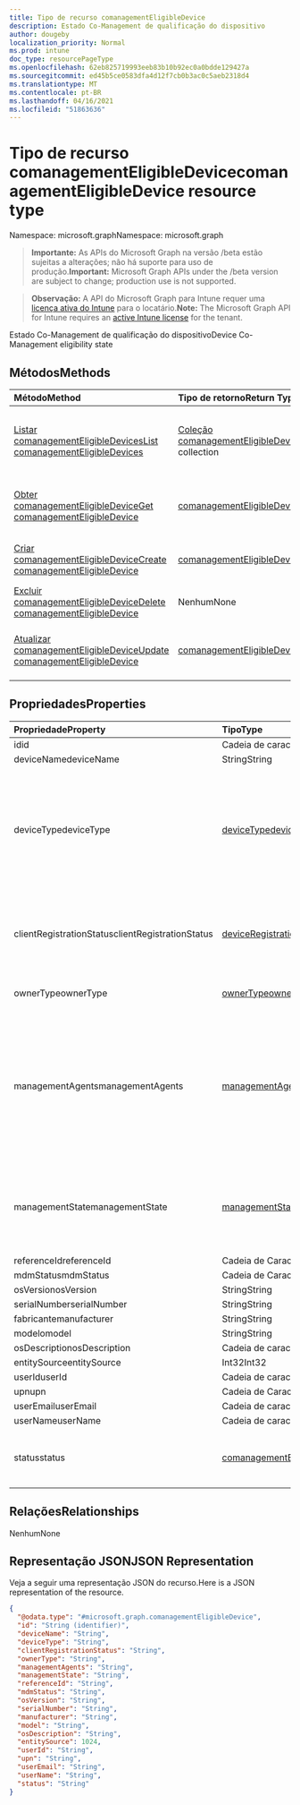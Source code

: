 ```yaml
---
title: Tipo de recurso comanagementEligibleDevice
description: Estado Co-Management de qualificação do dispositivo
author: dougeby
localization_priority: Normal
ms.prod: intune
doc_type: resourcePageType
ms.openlocfilehash: 62eb825719993eeb83b10b92ec0a0bdde129427a
ms.sourcegitcommit: ed45b5ce0583dfa4d12f7cb0b3ac0c5aeb2318d4
ms.translationtype: MT
ms.contentlocale: pt-BR
ms.lasthandoff: 04/16/2021
ms.locfileid: "51863636"
---
```

# <a name="comanagementeligibledevice-resource-type"></a><span data-ttu-id="6c2b0-103">Tipo de recurso comanagementEligibleDevice</span><span class="sxs-lookup"><span data-stu-id="6c2b0-103">comanagementEligibleDevice resource type</span></span>

<span data-ttu-id="6c2b0-104">Namespace: microsoft.graph</span><span class="sxs-lookup"><span data-stu-id="6c2b0-104">Namespace: microsoft.graph</span></span>

> <span data-ttu-id="6c2b0-105">**Importante:** As APIs do Microsoft Graph na versão /beta estão sujeitas a alterações; não há suporte para uso de produção.</span><span class="sxs-lookup"><span data-stu-id="6c2b0-105">**Important:** Microsoft Graph APIs under the /beta version are subject to change; production use is not supported.</span></span>

> <span data-ttu-id="6c2b0-106">**Observação:** A API do Microsoft Graph para Intune requer uma [licença ativa do Intune](https://go.microsoft.com/fwlink/?linkid=839381) para o locatário.</span><span class="sxs-lookup"><span data-stu-id="6c2b0-106">**Note:** The Microsoft Graph API for Intune requires an [active Intune license](https://go.microsoft.com/fwlink/?linkid=839381) for the tenant.</span></span>

<span data-ttu-id="6c2b0-107">Estado Co-Management de qualificação do dispositivo</span><span class="sxs-lookup"><span data-stu-id="6c2b0-107">Device Co-Management eligibility state</span></span>

## <a name="methods"></a><span data-ttu-id="6c2b0-108">Métodos</span><span class="sxs-lookup"><span data-stu-id="6c2b0-108">Methods</span></span>
|<span data-ttu-id="6c2b0-109">Método</span><span class="sxs-lookup"><span data-stu-id="6c2b0-109">Method</span></span>|<span data-ttu-id="6c2b0-110">Tipo de retorno</span><span class="sxs-lookup"><span data-stu-id="6c2b0-110">Return Type</span></span>|<span data-ttu-id="6c2b0-111">Descrição</span><span class="sxs-lookup"><span data-stu-id="6c2b0-111">Description</span></span>|
|:---|:---|:---|
|[<span data-ttu-id="6c2b0-112">Listar comanagementEligibleDevices</span><span class="sxs-lookup"><span data-stu-id="6c2b0-112">List comanagementEligibleDevices</span></span>](../api/intune-devices-comanagementeligibledevice-list.md)|<span data-ttu-id="6c2b0-113">[Coleção comanagementEligibleDevice](../resources/intune-devices-comanagementeligibledevice.md)</span><span class="sxs-lookup"><span data-stu-id="6c2b0-113">[comanagementEligibleDevice](../resources/intune-devices-comanagementeligibledevice.md) collection</span></span>|<span data-ttu-id="6c2b0-114">Listar propriedades e relações dos [objetos comanagementEligibleDevice.](../resources/intune-devices-comanagementeligibledevice.md)</span><span class="sxs-lookup"><span data-stu-id="6c2b0-114">List properties and relationships of the [comanagementEligibleDevice](../resources/intune-devices-comanagementeligibledevice.md) objects.</span></span>|
|[<span data-ttu-id="6c2b0-115">Obter comanagementEligibleDevice</span><span class="sxs-lookup"><span data-stu-id="6c2b0-115">Get comanagementEligibleDevice</span></span>](../api/intune-devices-comanagementeligibledevice-get.md)|[<span data-ttu-id="6c2b0-116">comanagementEligibleDevice</span><span class="sxs-lookup"><span data-stu-id="6c2b0-116">comanagementEligibleDevice</span></span>](../resources/intune-devices-comanagementeligibledevice.md)|<span data-ttu-id="6c2b0-117">Leia propriedades e relações do [objeto comanagementEligibleDevice.](../resources/intune-devices-comanagementeligibledevice.md)</span><span class="sxs-lookup"><span data-stu-id="6c2b0-117">Read properties and relationships of the [comanagementEligibleDevice](../resources/intune-devices-comanagementeligibledevice.md) object.</span></span>|
|[<span data-ttu-id="6c2b0-118">Criar comanagementEligibleDevice</span><span class="sxs-lookup"><span data-stu-id="6c2b0-118">Create comanagementEligibleDevice</span></span>](../api/intune-devices-comanagementeligibledevice-create.md)|[<span data-ttu-id="6c2b0-119">comanagementEligibleDevice</span><span class="sxs-lookup"><span data-stu-id="6c2b0-119">comanagementEligibleDevice</span></span>](../resources/intune-devices-comanagementeligibledevice.md)|<span data-ttu-id="6c2b0-120">Crie um [novo objeto comanagementEligibleDevice.](../resources/intune-devices-comanagementeligibledevice.md)</span><span class="sxs-lookup"><span data-stu-id="6c2b0-120">Create a new [comanagementEligibleDevice](../resources/intune-devices-comanagementeligibledevice.md) object.</span></span>|
|[<span data-ttu-id="6c2b0-121">Excluir comanagementEligibleDevice</span><span class="sxs-lookup"><span data-stu-id="6c2b0-121">Delete comanagementEligibleDevice</span></span>](../api/intune-devices-comanagementeligibledevice-delete.md)|<span data-ttu-id="6c2b0-122">Nenhum</span><span class="sxs-lookup"><span data-stu-id="6c2b0-122">None</span></span>|<span data-ttu-id="6c2b0-123">Exclui um [comanagementEligibleDevice](../resources/intune-devices-comanagementeligibledevice.md).</span><span class="sxs-lookup"><span data-stu-id="6c2b0-123">Deletes a [comanagementEligibleDevice](../resources/intune-devices-comanagementeligibledevice.md).</span></span>|
|[<span data-ttu-id="6c2b0-124">Atualizar comanagementEligibleDevice</span><span class="sxs-lookup"><span data-stu-id="6c2b0-124">Update comanagementEligibleDevice</span></span>](../api/intune-devices-comanagementeligibledevice-update.md)|[<span data-ttu-id="6c2b0-125">comanagementEligibleDevice</span><span class="sxs-lookup"><span data-stu-id="6c2b0-125">comanagementEligibleDevice</span></span>](../resources/intune-devices-comanagementeligibledevice.md)|<span data-ttu-id="6c2b0-126">Atualize as propriedades de [um objeto comanagementEligibleDevice.](../resources/intune-devices-comanagementeligibledevice.md)</span><span class="sxs-lookup"><span data-stu-id="6c2b0-126">Update the properties of a [comanagementEligibleDevice](../resources/intune-devices-comanagementeligibledevice.md) object.</span></span>|

## <a name="properties"></a><span data-ttu-id="6c2b0-127">Propriedades</span><span class="sxs-lookup"><span data-stu-id="6c2b0-127">Properties</span></span>
|<span data-ttu-id="6c2b0-128">Propriedade</span><span class="sxs-lookup"><span data-stu-id="6c2b0-128">Property</span></span>|<span data-ttu-id="6c2b0-129">Tipo</span><span class="sxs-lookup"><span data-stu-id="6c2b0-129">Type</span></span>|<span data-ttu-id="6c2b0-130">Descrição</span><span class="sxs-lookup"><span data-stu-id="6c2b0-130">Description</span></span>|
|:---|:---|:---|
|<span data-ttu-id="6c2b0-131">id</span><span class="sxs-lookup"><span data-stu-id="6c2b0-131">id</span></span>|<span data-ttu-id="6c2b0-132">Cadeia de caracteres</span><span class="sxs-lookup"><span data-stu-id="6c2b0-132">String</span></span>|<span data-ttu-id="6c2b0-133">ID exclusiva do dispositivo</span><span class="sxs-lookup"><span data-stu-id="6c2b0-133">Unique Id for the device</span></span>|
|<span data-ttu-id="6c2b0-134">deviceName</span><span class="sxs-lookup"><span data-stu-id="6c2b0-134">deviceName</span></span>|<span data-ttu-id="6c2b0-135">String</span><span class="sxs-lookup"><span data-stu-id="6c2b0-135">String</span></span>|<span data-ttu-id="6c2b0-136">DeviceName</span><span class="sxs-lookup"><span data-stu-id="6c2b0-136">DeviceName</span></span>|
|<span data-ttu-id="6c2b0-137">deviceType</span><span class="sxs-lookup"><span data-stu-id="6c2b0-137">deviceType</span></span>|[<span data-ttu-id="6c2b0-138">deviceType</span><span class="sxs-lookup"><span data-stu-id="6c2b0-138">deviceType</span></span>](../resources/intune-shared-devicetype.md)|<span data-ttu-id="6c2b0-139">DeviceType.</span><span class="sxs-lookup"><span data-stu-id="6c2b0-139">DeviceType.</span></span> <span data-ttu-id="6c2b0-140">Os valores possíveis são: `desktop` , , , , , , , , `windowsRT` `winMO6` `nokia` `windowsPhone` `mac` `winCE` `winEmbedded` `iPhone` `iPad` `iPod` `android` `iSocConsumer` `unix` , `macMDM` `holoLens` `surfaceHub` `androidForWork` `androidEnterprise` `windows10x` `androidnGMS` `linux` `blackberry` `palm` `unknown` `cloudPC`</span><span class="sxs-lookup"><span data-stu-id="6c2b0-140">Possible values are: `desktop`, `windowsRT`, `winMO6`, `nokia`, `windowsPhone`, `mac`, `winCE`, `winEmbedded`, `iPhone`, `iPad`, `iPod`, `android`, `iSocConsumer`, `unix`, `macMDM`, `holoLens`, `surfaceHub`, `androidForWork`, `androidEnterprise`, `windows10x`, `androidnGMS`, `linux`, `blackberry`, `palm`, `unknown`, `cloudPC`.</span></span>|
|<span data-ttu-id="6c2b0-141">clientRegistrationStatus</span><span class="sxs-lookup"><span data-stu-id="6c2b0-141">clientRegistrationStatus</span></span>|[<span data-ttu-id="6c2b0-142">deviceRegistrationState</span><span class="sxs-lookup"><span data-stu-id="6c2b0-142">deviceRegistrationState</span></span>](../resources/intune-devices-deviceregistrationstate.md)|<span data-ttu-id="6c2b0-143">ClientRegistrationStatus.</span><span class="sxs-lookup"><span data-stu-id="6c2b0-143">ClientRegistrationStatus.</span></span> <span data-ttu-id="6c2b0-144">Os valores possíveis são: `notRegistered`, `registered`, `revoked`, `keyConflict`, `approvalPending`, `certificateReset`, `notRegisteredPendingEnrollment`, `unknown`.</span><span class="sxs-lookup"><span data-stu-id="6c2b0-144">Possible values are: `notRegistered`, `registered`, `revoked`, `keyConflict`, `approvalPending`, `certificateReset`, `notRegisteredPendingEnrollment`, `unknown`.</span></span>|
|<span data-ttu-id="6c2b0-145">ownerType</span><span class="sxs-lookup"><span data-stu-id="6c2b0-145">ownerType</span></span>|[<span data-ttu-id="6c2b0-146">ownerType</span><span class="sxs-lookup"><span data-stu-id="6c2b0-146">ownerType</span></span>](../resources/intune-shared-ownertype.md)|<span data-ttu-id="6c2b0-147">OwnerType.</span><span class="sxs-lookup"><span data-stu-id="6c2b0-147">OwnerType.</span></span> <span data-ttu-id="6c2b0-148">Os valores possíveis são: `unknown`, `company`, `personal`.</span><span class="sxs-lookup"><span data-stu-id="6c2b0-148">Possible values are: `unknown`, `company`, `personal`.</span></span>|
|<span data-ttu-id="6c2b0-149">managementAgents</span><span class="sxs-lookup"><span data-stu-id="6c2b0-149">managementAgents</span></span>|[<span data-ttu-id="6c2b0-150">managementAgentType</span><span class="sxs-lookup"><span data-stu-id="6c2b0-150">managementAgentType</span></span>](../resources/intune-shared-managementagenttype.md)|<span data-ttu-id="6c2b0-151">ManagementAgents.</span><span class="sxs-lookup"><span data-stu-id="6c2b0-151">ManagementAgents.</span></span> <span data-ttu-id="6c2b0-152">Os valores possíveis são: `eas`, `mdm`, `easMdm`, `intuneClient`, `easIntuneClient`, `configurationManagerClient`, `configurationManagerClientMdm`, `configurationManagerClientMdmEas`, `unknown`, `jamf`, `googleCloudDevicePolicyController`, `microsoft365ManagedMdm` e `msSense`.</span><span class="sxs-lookup"><span data-stu-id="6c2b0-152">Possible values are: `eas`, `mdm`, `easMdm`, `intuneClient`, `easIntuneClient`, `configurationManagerClient`, `configurationManagerClientMdm`, `configurationManagerClientMdmEas`, `unknown`, `jamf`, `googleCloudDevicePolicyController`, `microsoft365ManagedMdm`, `msSense`.</span></span>|
|<span data-ttu-id="6c2b0-153">managementState</span><span class="sxs-lookup"><span data-stu-id="6c2b0-153">managementState</span></span>|[<span data-ttu-id="6c2b0-154">managementState</span><span class="sxs-lookup"><span data-stu-id="6c2b0-154">managementState</span></span>](../resources/intune-devices-managementstate.md)|<span data-ttu-id="6c2b0-155">ManagementState.</span><span class="sxs-lookup"><span data-stu-id="6c2b0-155">ManagementState.</span></span> <span data-ttu-id="6c2b0-156">Os valores possíveis são: `managed`, `retirePending`, `retireFailed`, `wipePending`, `wipeFailed`, `unhealthy`, `deletePending`, `retireIssued`, `wipeIssued`, `wipeCanceled`, `retireCanceled`, `discovered`.</span><span class="sxs-lookup"><span data-stu-id="6c2b0-156">Possible values are: `managed`, `retirePending`, `retireFailed`, `wipePending`, `wipeFailed`, `unhealthy`, `deletePending`, `retireIssued`, `wipeIssued`, `wipeCanceled`, `retireCanceled`, `discovered`.</span></span>|
|<span data-ttu-id="6c2b0-157">referenceId</span><span class="sxs-lookup"><span data-stu-id="6c2b0-157">referenceId</span></span>|<span data-ttu-id="6c2b0-158">Cadeia de Caracteres</span><span class="sxs-lookup"><span data-stu-id="6c2b0-158">String</span></span>|<span data-ttu-id="6c2b0-159">ReferenceId</span><span class="sxs-lookup"><span data-stu-id="6c2b0-159">ReferenceId</span></span>|
|<span data-ttu-id="6c2b0-160">mdmStatus</span><span class="sxs-lookup"><span data-stu-id="6c2b0-160">mdmStatus</span></span>|<span data-ttu-id="6c2b0-161">Cadeia de Caracteres</span><span class="sxs-lookup"><span data-stu-id="6c2b0-161">String</span></span>|<span data-ttu-id="6c2b0-162">MDMStatus</span><span class="sxs-lookup"><span data-stu-id="6c2b0-162">MDMStatus</span></span>|
|<span data-ttu-id="6c2b0-163">osVersion</span><span class="sxs-lookup"><span data-stu-id="6c2b0-163">osVersion</span></span>|<span data-ttu-id="6c2b0-164">String</span><span class="sxs-lookup"><span data-stu-id="6c2b0-164">String</span></span>|<span data-ttu-id="6c2b0-165">OSVersion</span><span class="sxs-lookup"><span data-stu-id="6c2b0-165">OSVersion</span></span>|
|<span data-ttu-id="6c2b0-166">serialNumber</span><span class="sxs-lookup"><span data-stu-id="6c2b0-166">serialNumber</span></span>|<span data-ttu-id="6c2b0-167">String</span><span class="sxs-lookup"><span data-stu-id="6c2b0-167">String</span></span>|<span data-ttu-id="6c2b0-168">SerialNumber</span><span class="sxs-lookup"><span data-stu-id="6c2b0-168">SerialNumber</span></span>|
|<span data-ttu-id="6c2b0-169">fabricante</span><span class="sxs-lookup"><span data-stu-id="6c2b0-169">manufacturer</span></span>|<span data-ttu-id="6c2b0-170">String</span><span class="sxs-lookup"><span data-stu-id="6c2b0-170">String</span></span>|<span data-ttu-id="6c2b0-171">Fabricante</span><span class="sxs-lookup"><span data-stu-id="6c2b0-171">Manufacturer</span></span>|
|<span data-ttu-id="6c2b0-172">modelo</span><span class="sxs-lookup"><span data-stu-id="6c2b0-172">model</span></span>|<span data-ttu-id="6c2b0-173">String</span><span class="sxs-lookup"><span data-stu-id="6c2b0-173">String</span></span>|<span data-ttu-id="6c2b0-174">Modelo</span><span class="sxs-lookup"><span data-stu-id="6c2b0-174">Model</span></span>|
|<span data-ttu-id="6c2b0-175">osDescription</span><span class="sxs-lookup"><span data-stu-id="6c2b0-175">osDescription</span></span>|<span data-ttu-id="6c2b0-176">Cadeia de caracteres</span><span class="sxs-lookup"><span data-stu-id="6c2b0-176">String</span></span>|<span data-ttu-id="6c2b0-177">OSDescription</span><span class="sxs-lookup"><span data-stu-id="6c2b0-177">OSDescription</span></span>|
|<span data-ttu-id="6c2b0-178">entitySource</span><span class="sxs-lookup"><span data-stu-id="6c2b0-178">entitySource</span></span>|<span data-ttu-id="6c2b0-179">Int32</span><span class="sxs-lookup"><span data-stu-id="6c2b0-179">Int32</span></span>|<span data-ttu-id="6c2b0-180">EntitySource</span><span class="sxs-lookup"><span data-stu-id="6c2b0-180">EntitySource</span></span>|
|<span data-ttu-id="6c2b0-181">userId</span><span class="sxs-lookup"><span data-stu-id="6c2b0-181">userId</span></span>|<span data-ttu-id="6c2b0-182">Cadeia de caracteres</span><span class="sxs-lookup"><span data-stu-id="6c2b0-182">String</span></span>|<span data-ttu-id="6c2b0-183">UserId</span><span class="sxs-lookup"><span data-stu-id="6c2b0-183">UserId</span></span>|
|<span data-ttu-id="6c2b0-184">upn</span><span class="sxs-lookup"><span data-stu-id="6c2b0-184">upn</span></span>|<span data-ttu-id="6c2b0-185">Cadeia de Caracteres</span><span class="sxs-lookup"><span data-stu-id="6c2b0-185">String</span></span>|<span data-ttu-id="6c2b0-186">UPN</span><span class="sxs-lookup"><span data-stu-id="6c2b0-186">UPN</span></span>|
|<span data-ttu-id="6c2b0-187">userEmail</span><span class="sxs-lookup"><span data-stu-id="6c2b0-187">userEmail</span></span>|<span data-ttu-id="6c2b0-188">Cadeia de caracteres</span><span class="sxs-lookup"><span data-stu-id="6c2b0-188">String</span></span>|<span data-ttu-id="6c2b0-189">UserEmail</span><span class="sxs-lookup"><span data-stu-id="6c2b0-189">UserEmail</span></span>|
|<span data-ttu-id="6c2b0-190">userName</span><span class="sxs-lookup"><span data-stu-id="6c2b0-190">userName</span></span>|<span data-ttu-id="6c2b0-191">Cadeia de caracteres</span><span class="sxs-lookup"><span data-stu-id="6c2b0-191">String</span></span>|<span data-ttu-id="6c2b0-192">UserName</span><span class="sxs-lookup"><span data-stu-id="6c2b0-192">UserName</span></span>|
|<span data-ttu-id="6c2b0-193">status</span><span class="sxs-lookup"><span data-stu-id="6c2b0-193">status</span></span>|[<span data-ttu-id="6c2b0-194">comanagementEligibleType</span><span class="sxs-lookup"><span data-stu-id="6c2b0-194">comanagementEligibleType</span></span>](../resources/intune-devices-comanagementeligibletype.md)|<span data-ttu-id="6c2b0-195">ComanagementEligibleStatus.</span><span class="sxs-lookup"><span data-stu-id="6c2b0-195">ComanagementEligibleStatus.</span></span> <span data-ttu-id="6c2b0-196">Os valores possíveis são: `comanaged`, `eligible`, `eligibleButNotAzureAdJoined`, `needsOsUpdate`, `ineligible`.</span><span class="sxs-lookup"><span data-stu-id="6c2b0-196">Possible values are: `comanaged`, `eligible`, `eligibleButNotAzureAdJoined`, `needsOsUpdate`, `ineligible`.</span></span>|

## <a name="relationships"></a><span data-ttu-id="6c2b0-197">Relações</span><span class="sxs-lookup"><span data-stu-id="6c2b0-197">Relationships</span></span>
<span data-ttu-id="6c2b0-198">Nenhum</span><span class="sxs-lookup"><span data-stu-id="6c2b0-198">None</span></span>

## <a name="json-representation"></a><span data-ttu-id="6c2b0-199">Representação JSON</span><span class="sxs-lookup"><span data-stu-id="6c2b0-199">JSON Representation</span></span>
<span data-ttu-id="6c2b0-200">Veja a seguir uma representação JSON do recurso.</span><span class="sxs-lookup"><span data-stu-id="6c2b0-200">Here is a JSON representation of the resource.</span></span>
<!-- {
  "blockType": "resource",
  "keyProperty": "id",
  "@odata.type": "microsoft.graph.comanagementEligibleDevice"
}
-->
``` json
{
  "@odata.type": "#microsoft.graph.comanagementEligibleDevice",
  "id": "String (identifier)",
  "deviceName": "String",
  "deviceType": "String",
  "clientRegistrationStatus": "String",
  "ownerType": "String",
  "managementAgents": "String",
  "managementState": "String",
  "referenceId": "String",
  "mdmStatus": "String",
  "osVersion": "String",
  "serialNumber": "String",
  "manufacturer": "String",
  "model": "String",
  "osDescription": "String",
  "entitySource": 1024,
  "userId": "String",
  "upn": "String",
  "userEmail": "String",
  "userName": "String",
  "status": "String"
}
```




